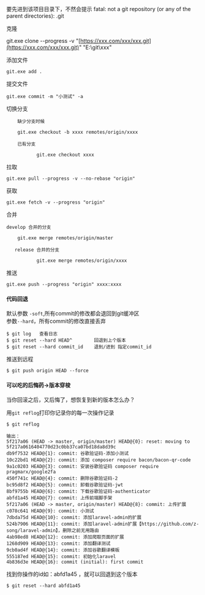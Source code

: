 要先进到该项目目录下，不然会提示 fatal: not a git repository \(or any of the parent directories\): .git

克隆

git.exe clone --progress -v "[https://xxx.com/xxx/xxx.git](https://xxx.com/xxx/xxx.git)" "E:\git\xxx"

添加文件

```
git.exe add .
```

提交文件

```
git.exe commit -m "小测试" -a
```

切换分支

```
    缺少分支时候

    git.exe checkout -b xxxx remotes/origin/xxxx

    已有分支

           git.exe checkout xxxx
```

拉取

```
git.exe pull --progress -v --no-rebase "origin"
```

获取

```
git.exe fetch -v --progress "origin"
```

合并

```
develop 合并的分支

    git.exe merge remotes/origin/master

   release 合并的分支

           git.exe merge remotes/origin/xxxx
```

推送

```
git.exe push --progress "origin" xxxx:xxxx
```

#### 代码回退

默认参数 `-soft`,所有commit的修改都会退回到git缓冲区  
 参数`--hard`，所有commit的修改直接丢弃

```
$ git log   查看日志
$ git reset --hard HEAD^        回退到上个版本
$ git reset --hard commit_id    退到/进到 指定commit_id
```

推送到远程

```
$ git push origin HEAD --force
```

#### 可以吃的后悔药-&gt;版本穿梭

当你回滚之后，又后悔了，想恢复到新的版本怎么办？

用`git reflog`打印你记录你的每一次操作记录

```
$ git reflog

输出：
5f217a06 (HEAD -> master, origin/master) HEAD@{0}: reset: moving to 5f217a0616404770d23c0bb37ca07bd18da8d39c
db9f7532 HEAD@{1}: commit: 谷歌验证码-添加小测试
10c22bd1 HEAD@{2}: commit: 添加 composer require bacon/bacon-qr-code
9a1c0203 HEAD@{3}: commit: 安装谷歌验证码 composer require pragmarx/google2fa
450f741c HEAD@{4}: commit: 删除谷歌验证码-2
bc95d8f2 HEAD@{5}: commit: 卸载谷歌验证码-jwt
8bf9755b HEAD@{6}: commit: 下载谷歌验证码-authenticator
abfd1a45 HEAD@{7}: commit: 上传前端脚手架
5f217a06 (HEAD -> master, origin/master) HEAD@{8}: commit: 上传扩展
c078c641 HEAD@{9}: commit: 小测试
7dbda75d HEAD@{10}: commit: 添加laravel-admin的扩展
524b7906 HEAD@{11}: commit: 添加laravel-admin扩展【https://github.com/z-song/laravel-admin】，删除之前无用路由
4ab98ed8 HEAD@{12}: commit: 添加爬取页面的扩展
1268d909 HEAD@{13}: commit: 添加翻译测试
9cb0ad4f HEAD@{14}: commit: 添加谷歌翻译模板
555187ed HEAD@{15}: commit: 初始化laravel
4b836d3e HEAD@{16}: commit (initial): first commit
```

找到你操作的id如：abfd1a45 ，就可以回退到这个版本

```
$ git reset --hard abfd1a45
```



